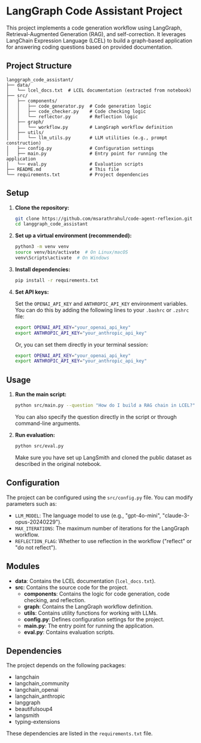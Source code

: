 # LangGraph Code Assistant Project

This project implements a code generation workflow using LangGraph, Retrieval-Augmented Generation (RAG), and self-correction. It leverages LangChain Expression Language (LCEL) to build a graph-based application for answering coding questions based on provided documentation.

## Project Structure

```
langgraph_code_assistant/
├── data/
│   └── lcel_docs.txt  # LCEL documentation (extracted from notebook)
├── src/
│   ├── components/
│   │   ├── code_generator.py  # Code generation logic
│   │   ├── code_checker.py    # Code checking logic
│   │   └── reflector.py       # Reflection logic
│   ├── graph/
│   │   └── workflow.py        # LangGraph workflow definition
│   ├── utils/
│   │   └── llm_utils.py       # LLM utilities (e.g., prompt construction)
│   ├── config.py              # Configuration settings
│   ├── main.py                # Entry point for running the application
│   └── eval.py                # Evaluation scripts
├── README.md                  # This file
└── requirements.txt           # Project dependencies
```

## Setup

1.  **Clone the repository:**

    ```bash
    git clone https://github.com/msarathrahul/code-agent-reflexion.git
    cd langgraph_code_assistant
    ```

2.  **Set up a virtual environment (recommended):**

    ```bash
    python3 -m venv venv
    source venv/bin/activate  # On Linux/macOS
    venv\Scripts\activate  # On Windows
    ```

3.  **Install dependencies:**

    ```bash
    pip install -r requirements.txt
    ```

4.  **Set API keys:**

    Set the `OPENAI_API_KEY` and `ANTHROPIC_API_KEY` environment variables. You can do this by adding the following lines to your `.bashrc` or `.zshrc` file:

    ```bash
    export OPENAI_API_KEY="your_openai_api_key"
    export ANTHROPIC_API_KEY="your_anthropic_api_key"
    ```

    Or, you can set them directly in your terminal session:

    ```bash
    export OPENAI_API_KEY="your_openai_api_key"
    export ANTHROPIC_API_KEY="your_anthropic_api_key"
    ```

## Usage

1.  **Run the main script:**

    ```bash
    python src/main.py --question "How do I build a RAG chain in LCEL?"
    ```

    You can also specify the question directly in the script or through command-line arguments.

2.  **Run evaluation:**

    ```bash
    python src/eval.py
    ```

    Make sure you have set up LangSmith and cloned the public dataset as described in the original notebook.

## Configuration

The project can be configured using the `src/config.py` file. You can modify parameters such as:

*   `LLM_MODEL`: The language model to use (e.g., "gpt-4o-mini", "claude-3-opus-20240229").
*   `MAX_ITERATIONS`: The maximum number of iterations for the LangGraph workflow.
*   `REFLECTION_FLAG`: Whether to use reflection in the workflow ("reflect" or "do not reflect").

## Modules

*   **data**: Contains the LCEL documentation (`lcel_docs.txt`).
*   **src**: Contains the source code for the project.
    *   **components**: Contains the logic for code generation, code checking, and reflection.
    *   **graph**: Contains the LangGraph workflow definition.
    *   **utils**: Contains utility functions for working with LLMs.
    *   **config.py**: Defines configuration settings for the project.
    *   **main.py**: The entry point for running the application.
    *   **eval.py**: Contains evaluation scripts.

## Dependencies

The project depends on the following packages:

*   langchain
*   langchain\_community
*   langchain\_openai
*   langchain\_anthropic
*   langgraph
*   beautifulsoup4
*   langsmith
*   typing-extensions

These dependencies are listed in the `requirements.txt` file.
